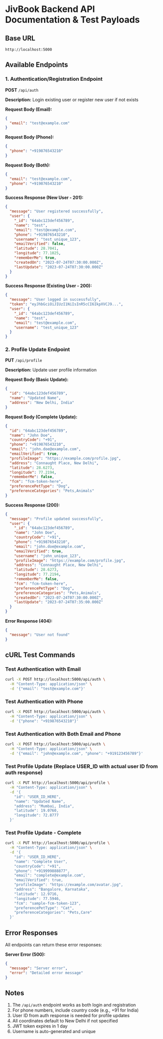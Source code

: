 # JivBook Backend API Documentation & Test Payloads

## Base URL
```
http://localhost:5000
```

## Available Endpoints

### 1. Authentication/Registration Endpoint
**POST** `/api/auth`

**Description:** Login existing user or register new user if not exists

**Request Body (Email):**
```json
{
  "email": "test@example.com"
}
```

**Request Body (Phone):**
```json
{
  "phone": "+919876543210"
}
```

**Request Body (Both):**
```json
{
  "email": "test@example.com",
  "phone": "+919876543210"
}
```

**Success Response (New User - 201):**
```json
{
  "message": "User registered successfully",
  "user": {
    "_id": "64abc123def456789",
    "name": "test",
    "email": "test@example.com",
    "phone": "+919876543210",
    "username": "test_unique_123",
    "emailVerified": false,
    "latitude": 28.7041,
    "longitude": 77.1025,
    "rememberMe": true,
    "createdOn": "2023-07-24T07:30:00.000Z",
    "lastUpdate": "2023-07-24T07:30:00.000Z"
  }
}
```

**Success Response (Existing User - 200):**
```json
{
  "message": "User logged in successfully",
  "token": "eyJhbGciOiJIUzI1NiIsInR5cCI6IkpXVCJ9...",
  "user": {
    "_id": "64abc123def456789",
    "name": "test",
    "email": "test@example.com",
    "username": "test_unique_123"
  }
}
```

### 2. Profile Update Endpoint
**PUT** `/api/profile`

**Description:** Update user profile information

**Request Body (Basic Update):**
```json
{
  "id": "64abc123def456789",
  "name": "Updated Name",
  "address": "New Delhi, India"
}
```

**Request Body (Complete Update):**
```json
{
  "id": "64abc123def456789",
  "name": "John Doe",
  "countryCode": "+91",
  "phone": "+919876543210",
  "email": "john.doe@example.com",
  "emailVerified": true,
  "profileImage": "https://example.com/profile.jpg",
  "address": "Connaught Place, New Delhi",
  "latitude": 28.6273,
  "longitude": 77.2194,
  "rememberMe": false,
  "fcm": "fcm-token-here",
  "preferencePetType": "Dog",
  "preferenceCategories": "Pets,Animals"
}
```

**Success Response (200):**
```json
{
  "message": "Profile updated successfully",
  "user": {
    "_id": "64abc123def456789",
    "name": "John Doe",
    "countryCode": "+91",
    "phone": "+919876543210",
    "email": "john.doe@example.com",
    "emailVerified": true,
    "username": "john_unique_123",
    "profileImage": "https://example.com/profile.jpg",
    "address": "Connaught Place, New Delhi",
    "latitude": 28.6273,
    "longitude": 77.2194,
    "rememberMe": false,
    "fcm": "fcm-token-here",
    "preferencePetType": "Dog",
    "preferenceCategories": "Pets,Animals",
    "createdOn": "2023-07-24T07:30:00.000Z",
    "lastUpdate": "2023-07-24T07:35:00.000Z"
  }
}
```

**Error Response (404):**
```json
{
  "message": "User not found"
}
```

## cURL Test Commands

### Test Authentication with Email
```bash
curl -X POST http://localhost:5000/api/auth \
  -H "Content-Type: application/json" \
  -d '{"email": "test@example.com"}'
```

### Test Authentication with Phone
```bash
curl -X POST http://localhost:5000/api/auth \
  -H "Content-Type: application/json" \
  -d '{"phone": "+919876543210"}'
```

### Test Authentication with Both Email and Phone
```bash
curl -X POST http://localhost:5000/api/auth \
  -H "Content-Type: application/json" \
  -d '{"email": "john@example.com", "phone": "+919123456789"}'
```

### Test Profile Update (Replace USER_ID with actual user ID from auth response)
```bash
curl -X PUT http://localhost:5000/api/profile \
  -H "Content-Type: application/json" \
  -d '{
    "id": "USER_ID_HERE",
    "name": "Updated Name",
    "address": "Mumbai, India",
    "latitude": 19.0760,
    "longitude": 72.8777
  }'
```

### Test Profile Update - Complete
```bash
curl -X PUT http://localhost:5000/api/profile \
  -H "Content-Type: application/json" \
  -d '{
    "id": "USER_ID_HERE",
    "name": "Complete User",
    "countryCode": "+91",
    "phone": "+919999888877",
    "email": "complete@example.com",
    "emailVerified": true,
    "profileImage": "https://example.com/avatar.jpg",
    "address": "Bangalore, Karnataka",
    "latitude": 12.9716,
    "longitude": 77.5946,
    "fcm": "sample-fcm-token-123",
    "preferencePetType": "Cat",
    "preferenceCategories": "Pets,Care"
  }'
```

## Error Responses

All endpoints can return these error responses:

**Server Error (500):**
```json
{
  "message": "Server error",
  "error": "Detailed error message"
}
```

## Notes
1. The `/api/auth` endpoint works as both login and registration
2. For phone numbers, include country code (e.g., +91 for India)
3. User ID from auth response is needed for profile updates
4. All coordinates default to New Delhi if not specified
5. JWT token expires in 1 day
6. Username is auto-generated and unique
